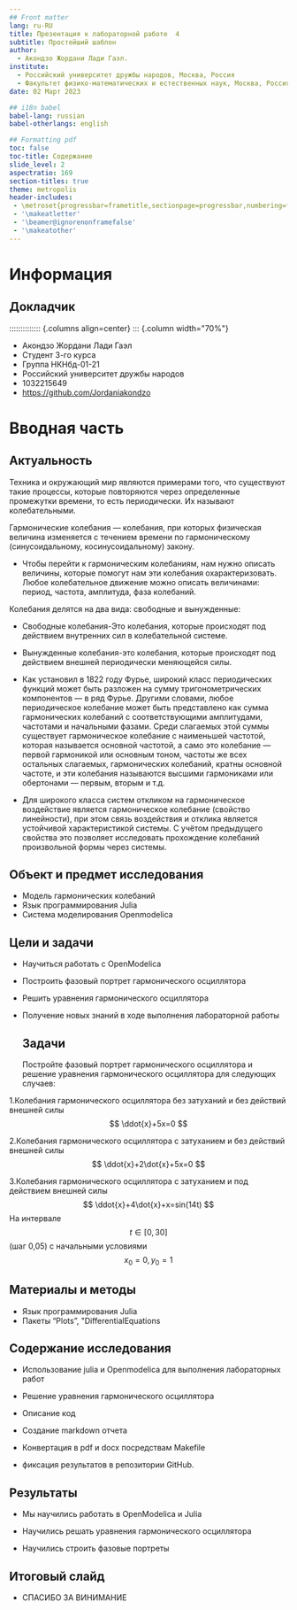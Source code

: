 ```yaml
---
## Front matter
lang: ru-RU
title: Презентация к лабораторной работе  4
subtitle: Простейший шаблон
author:
  - Акондзо Жордани Лади Гаэл.
institute:
  - Российский университет дружбы народов, Москва, Россия
  - Факультет физико-математических и естественных наук, Москва, Россия
date: 02 Март 2023

## i18n babel
babel-lang: russian
babel-otherlangs: english

## Formatting pdf
toc: false
toc-title: Содержание
slide_level: 2
aspectratio: 169
section-titles: true
theme: metropolis
header-includes:
 - \metroset{progressbar=frametitle,sectionpage=progressbar,numbering=fraction}
 - '\makeatletter'
 - '\beamer@ignorenonframefalse'
 - '\makeatother'
---
```


# Информация

## Докладчик

:::::::::::::: {.columns align=center}
::: {.column width="70%"}

  * Акондзо Жордани Лади Гаэл
  * Студент 3-го курса
  * Группа НКНбд-01-21
  * Российский университет дружбы народов
  * 1032215649
  * <https://github.com/Jordaniakondzo>


# Вводная часть

## Актуальность

Техника и окружающий мир являются примерами того, что существуют такие процессы, которые повторяются через определенные промежутки времени, то есть периодически. Их называют колебательными.

Гармонические колебания — колебания, при которых физическая величина изменяется с течением времени по гармоническому (синусоидальному, косинусоидальному) закону.

- Чтобы перейти к гармоническим колебаниям, нам нужно описать величины, которые помогут нам эти колебания охарактеризовать. Любое колебательное движение можно описать величинами: период, частота, амплитуда, фаза колебаний. 

Колебания делятся на два вида: свободные и вынужденные:
- Свободные колебания-Это колебания, которые происходят под действием внутренних сил в колебательной системе.

- Вынужденные колебания-это колебания, которые происходят под действием внешней периодически меняющейся силы. 

- Как установил в 1822 году Фурье, широкий класс периодических функций может быть разложен на сумму тригонометрических компонентов — в ряд Фурье. Другими словами, любое периодическое колебание может быть представлено как сумма гармонических колебаний с соответствующими амплитудами, частотами и начальными фазами. Среди слагаемых этой суммы существует гармоническое колебание с наименьшей частотой, которая называется основной частотой, а само это колебание — первой гармоникой или основным тоном, частоты же всех остальных слагаемых, гармонических колебаний, кратны основной частоте, и эти колебания называются высшими гармониками или обертонами — первым, вторым и т.д.

- Для широкого класса систем откликом на гармоническое воздействие является гармоническое колебание (свойство линейности), при этом связь воздействия и отклика является устойчивой характеристикой системы. С учётом предыдущего свойства это позволяет исследовать прохождение колебаний произвольной формы через системы.

## Объект и предмет исследования

-	Модель гармонических колебаний
-	Язык программирования Julia
-	Система моделирования Openmodelica


## Цели и задачи
   
- Научиться работать с OpenModelica

- Построить фазовый портрет гармонического осциллятора

- Решить уравнения гармонического осциллятора

- Получение новых знаний в ходе выполнения лабораторной работы

   ## Задачи

    Постройте фазовый портрет гармонического осциллятора и решение уравнения гармонического осциллятора для следующих случаев:

1.Колебания гармонического осциллятора без затуханий и без действий внешней силы $$ \ddot{x}+5x=0 $$ 

2.Колебания гармонического осциллятора c затуханием и без действий внешней силы $$ \ddot{x}+2\dot{x}+5x=0 $$

3.Колебания гармонического осциллятора c затуханием и под действием внешней силы $$ \ddot{x}+4\dot{x}+x=sin(14t) $$ На интервале $$ t\in [0,30] $$ (шаг 0,05) с начальными условиями $$ x_0=0,y_0=1 $$

## Материалы и методы
-	Язык программирования Julia
-	Пакеты “Plots”, "DifferentialEquations


## Содержание исследования

- Использование julia и Openmodelica для выполнения лабораторных работ

- Решение уравнения гармонического осциллятора

- Описание код 

-	Создание markdown отчета

-	Конвертация в pdf и docx посредствам Makefile

-	фиксация результатов в репозитории GitHub.

## Результаты

- Мы научились работать в OpenModelica и Julia

- Научились решать уравнения гармонического осциллятора

- Научились строить фазовые портреты



## Итоговый слайд

- СПАСИБО ЗА ВИНИМАНИЕ
